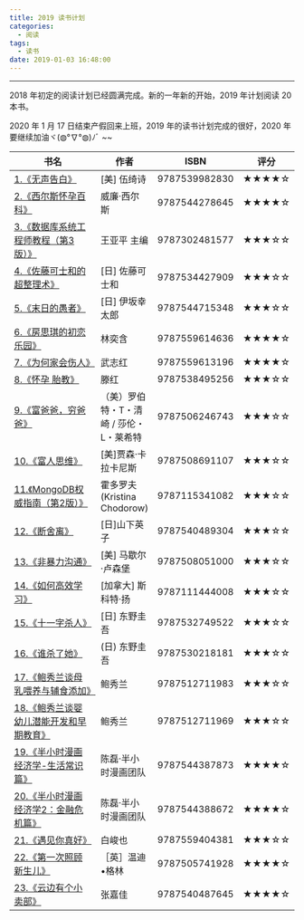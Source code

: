```yaml
---
title: 2019 读书计划
categories:
  - 阅读
tags:
  - 读书
date: 2019-01-03 16:48:00
---
```


---
<style>
table th:nth-of-type(2) {
    width: 75px;
}
table th:nth-of-type(3) {
    width: 120px;
}
table th:nth-of-type(4) {
    width: 60px;
}
</style>

2018 年初定的阅读计划已经圆满完成。新的一年新的开始，2019 年计划阅读 20 本书。

2020 年 1 月 17 日结束产假回来上班，2019 年的读书计划完成的很好，2020 年要继续加油ヾ(◍°∇°◍)ﾉﾞ ~~
<!-- more -->

| 书名 | 作者 | ISBN | 评分 |
| ---|---| ---| ---|
| [1.《无声告白》](https://book.douban.com/subject/26382433/) | [美] 伍绮诗 | 9787539982830 | ★★★★☆ |
| [2.《西尔斯怀孕百科》](https://book.douban.com/subject/26641870/) | 威廉·西尔斯 | 9787544278645 | ★★★★☆ |
| [3.《数据库系统工程师教程（第3版）》](https://book.douban.com/subject/30678919/) | 王亚平 主编 | 9787302481577 | ★★★☆☆ |
| [4.《佐藤可士和的超整理术》](https://book.douban.com/subject/3682204/) |  [日] 佐藤可士和  | 9787534427909 | ★★★☆☆ |
| [5.《末日的愚者》](https://book.douban.com/subject/5372422/) |  [日] 伊坂幸太郎  | 9787544715348 | ★★★☆☆ |
| [6.《房思琪的初恋乐园》](https://book.douban.com/subject/27614904/) | 林奕含  | 9787559614636 | ★★★★☆ |
| [7.《为何家会伤人》](https://book.douban.com/subject/30359352/) | 武志红 | 9787559613196 | ★★★★☆ |
| [8.《怀孕 胎教》](https://book.douban.com/subject/31768413/) | 滕红 | 9787538495256 | ★★★☆☆ |
| [9.《富爸爸，穷爸爸》](https://book.douban.com/subject/1033778/) | （美）罗伯特・T・清崎 / 莎伦・L・莱希特  | 9787506246743 | ★★★☆☆ |
| [10.《富人思维》](https://book.douban.com/subject/30407984/) | [美]贾森·卡拉卡尼斯 | 9787508691107 | ★★★☆☆ |
| [11.《MongoDB权威指南（第2版）》](https://book.douban.com/subject/25798102/) | 霍多罗夫 (Kristina Chodorow) | 9787115341082 | ★★★☆☆ |
| [12.《断舍离》](https://book.douban.com/subject/30415402/) | [日]山下英子  | 9787540489304 | ★★★☆☆ |
| [13.《非暴力沟通》](https://book.douban.com/subject/3533221/) | [美] 马歇尔·卢森堡  | 9787508051000 | ★★★☆☆ |
| [14.《如何高效学习》](https://book.douban.com/subject/25783654/) | [加拿大] 斯科特·扬  | 9787111444008 | ★★★☆☆ |
| [15.《十一字杀人》](https://book.douban.com/subject/4191587/) | [日] 东野圭吾  | 9787532749522 | ★★★☆☆ |
| [16.《谁杀了她》](https://book.douban.com/subject/30210250/) |  (日) 东野圭吾  | 9787530218181 | ★★★☆☆ |
| [17.《鲍秀兰谈母乳喂养与辅食添加》](https://book.douban.com/subject/30977512/) | 鲍秀兰 | 9787512711983 | ★★★☆☆ |
| [18.《鲍秀兰谈婴幼儿潜能开发和早期教育》](https://book.douban.com/subject/30897585/) | 鲍秀兰 | 9787512711969 | ★★★☆☆ |
| [19.《半小时漫画经济学-生活常识篇》](https://book.douban.com/subject/34800351/) |  陈磊·半小时漫画团队  | 9787544387873 | ★★★★☆ |
| [20.《半小时漫画经济学2：金融危机篇》](https://book.douban.com/subject/34821264/) | 陈磊·半小时漫画团队  | 9787544388672 | ★★★★☆ |
| [21.《遇见你真好》](https://book.douban.com/subject/27053574/) | 白峻也 | 9787559404381 | ★★★☆☆ |
| [22.《第一次照顾新生儿》](https://book.douban.com/subject/30216327/) | ［英］温迪•格林  |  9787505741928 | ★★★★☆ |
| [23.《云边有个小卖部》](https://book.douban.com/subject/30254298/) | 张嘉佳 | 9787540487645 | ★★★★☆ |   
